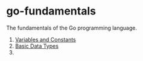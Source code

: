# go-fundamentals
The fundamentals of the Go programming language. 

1) <a href ="part1-variables-constants.md"> Variables and Constants </a>
2) <a href ="part2-basic-dataTypes.md"> Basic Data Types </a>
3) 



